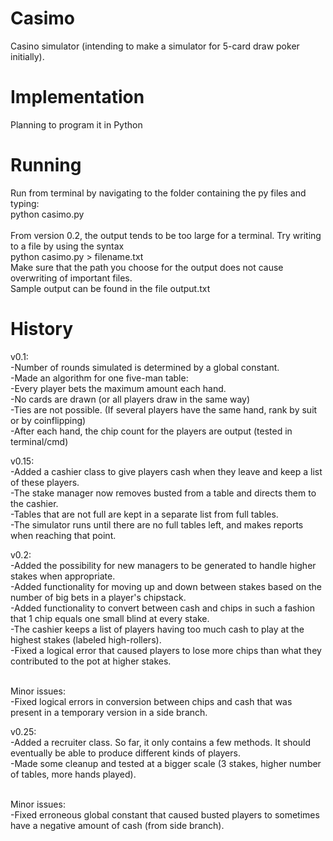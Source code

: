 # Casimo
Casino simulator (intending to make a simulator for 5-card draw poker initially).

# Implementation
Planning to program it in Python

# Running
Run from terminal by navigating to the folder containing the py files and typing: <br />
  python casimo.py <br /> <br />
From version 0.2, the output tends to be too large for a terminal. Try writing to a file by using the syntax <br />
  python casimo.py > filename.txt <br />
Make sure that the path you choose for the output does not cause overwriting of important files. <br />
Sample output can be found in the file output.txt <br />
  
# History
v0.1: <br />
  -Number of rounds simulated is determined by a global constant. <br />
  -Made an algorithm for one five-man table: <br />
    -Every player bets the maximum amount each hand. <br />
    -No cards are drawn (or all players draw in the same way) <br />
    -Ties are not possible. (If several players have the same hand, rank by suit or by coinflipping) <br />
  -After each hand, the chip count for the players are output (tested in terminal/cmd) <br />

v0.15: <br />
  -Added a cashier class to give players cash when they leave and keep a list of these players. <br />
  -The stake manager now removes busted from a table and directs them to the cashier. <br />
  -Tables that are not full are kept in a separate list from full tables. <br />
  -The simulator runs until there are no full tables left, and makes reports when reaching that point. <br />

v0.2: <br />
  -Added the possibility for new managers to be generated to handle higher stakes when appropriate. <br />
  -Added functionality for moving up and down between stakes based on the number of big bets in a player's chipstack. <br />
  -Added functionality to convert between cash and chips in such a fashion that 1 chip equals one small blind at every stake.  <br />
  -The cashier keeps a list of players having too much cash to play at the highest stakes (labeled high-rollers). <br />
  -Fixed a logical error that caused players to lose more chips than what they contributed to the pot at higher stakes. <br /> <br />

Minor issues: <br />
  -Fixed logical errors in conversion between chips and cash that was present in a temporary version in a side branch. <br />
  
v0.25: <br />
  -Added a recruiter class. So far, it only contains a few methods. It should eventually be able to produce different kinds of players. <br />
  -Made some cleanup and tested at a bigger scale (3 stakes, higher number of tables, more hands played). <br /> <br />
  
Minor issues: <br />
  -Fixed erroneous global constant that caused busted players to sometimes have a negative amount of cash (from side branch). <br />
  